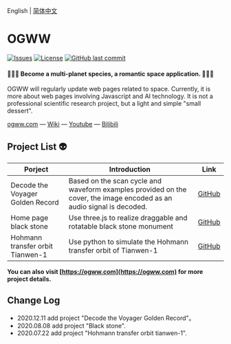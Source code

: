 English | [简体中文](./README.CN.md) 

OGWW
========

[![Issues](https://img.shields.io/github/issues/elliottssu/ogww)](https://github.com/elliottssu/ogww/issues)
[![License](https://img.shields.io/github/license/elliottssu/ogww)](https://github.com/elliottssu/ogww/blob/master/LICENSE)
[![GitHub last commit](https://img.shields.io/github/last-commit/elliottssu/ogww)](https://github.com/elliottssu/ogww)

#### 🚀🚀🚀 Become a multi-planet species, a romantic space application. 🚀🚀🚀 ####

OGWW will regularly update web pages related to space. Currently, it is more about web pages involving Javascript and AI technology. It is not a professional scientific research project, but a light and simple "small dessert".

[ogww.com](https://ogww.com) &mdash;
[Wiki](https://github.com/elliottssu/ogww/wiki) &mdash;
[Youtube](https://www.youtube.com/channel/UCTbY3cmbq3S_LBXGatI91Zg) &mdash;
[Bilibili](https://space.bilibili.com/241402495)

## Project List 👽

|Porject|Introduction|Link|
|------|--------|------|
| Decode the Voyager Golden Record | Based on the scan cycle and waveform examples provided on the cover, the image encoded as an audio signal is decoded. | [GitHub](https://github.com/elliottssu/voyager-golden-record) |
| Home page black stone | Use three.js to realize draggable and rotatable black stone monument | [GitHub](https://github.com/elliottssu/black-stone) |
| Hohmann transfer orbit Tianwen-1 | Use python to simulate the Hohmann transfer orbit of Tianwen-1 | [GitHub](https://github.com/elliottssu/hohmann-transfer-orbit-tianwen) |


**You can also visit [https://ogww.com](https://ogww.com) for more project details.**

## Change Log

- 2020.12.11 add project "Decode the Voyager Golden Record"。
- 2020.08.08 add project "Black stone".
- 2020.07.22 add project "Hohmann transfer orbit tianwen-1".
